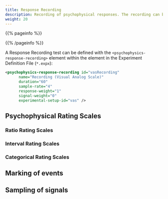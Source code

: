 ```yaml
---
title: Response Recording
description: Recording of psychophysical responses. The recording can be combined with sampling of biophysical signals, stimulus delivery, and marking of events.
weight: 20
---
```


{{% pageinfo %}}



{{% /pageinfo %}}

A Response Recording test can be defined with the `<psychophysics-response-recording>` element within the <test> element in the Experiment Definition File (`*.expx`):

```xml
<psychophysics-response-recording id="vasRecording" 
      name="Recording (Visual Analog Scale)"
      duration="60" 
      sample-rate="4"
      response-weight="1"
      signal-weight="0"
      experimental-setup-id="vas" />
```

## Psychophysical Rating Scales

### Ratio Rating Scales


### Interval Rating Scales


### Categorical Rating Scales

## Marking of events

## Sampling of signals